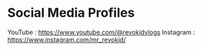 # Social Media Profiles
YouTube : https://www.youtube.com/@revokidvlogs
Instagram : https://www.instagram.com/mr_revokid/